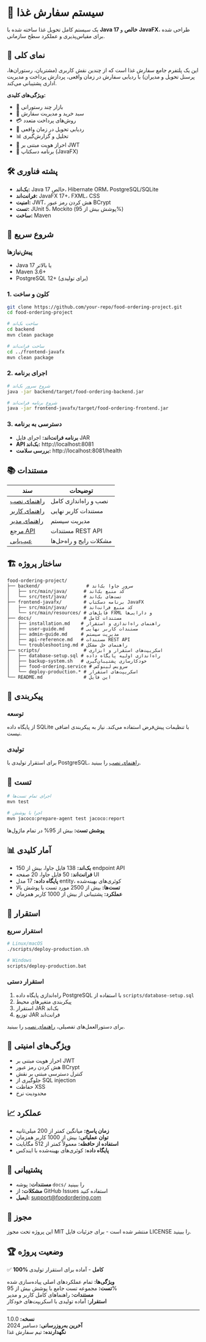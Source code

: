 # 🍔 سیستم سفارش غذا

یک سیستم کامل تحویل غذا ساخته شده با **Java 17 خالص** و **JavaFX**، طراحی شده برای مقیاس‌پذیری و عملکرد سطح سازمانی.

## 🎯 نمای کلی

این یک پلتفرم جامع سفارش غذا است که از چندین نقش کاربری (مشتریان، رستوران‌ها، پرسنل تحویل و مدیران) با ردیابی سفارش در زمان واقعی، پردازش پرداخت و مدیریت اداری پشتیبانی می‌کند.

**ویژگی‌های کلیدی:**
- 🏪 بازار چند رستورانی
- 🛒 سبد خرید و مدیریت سفارش
- 💳 روش‌های پرداخت متعدد
- 🚚 ردیابی تحویل در زمان واقعی
- 📊 تحلیل و گزارش‌گیری
- 🔐 احراز هویت مبتنی بر JWT
- 📱 برنامه دسکتاپ (JavaFX)

## 🛠️ پشته فناوری

- **بک‌اند:** Java 17 خالص، Hibernate ORM، PostgreSQL/SQLite
- **فرانت‌اند:** JavaFX 17+، FXML، CSS
- **امنیت:** JWT، هش کردن رمز عبور BCrypt
- **تست:** JUnit 5، Mockito (پوشش بیش از 95%)
- **ساخت:** Maven

## 🚀 شروع سریع

### پیش‌نیازها
- Java 17 یا بالاتر
- Maven 3.6+
- PostgreSQL 12+ (برای تولیدی)

### 1. کلون و ساخت
```bash
git clone https://github.com/your-repo/food-ordering-project.git
cd food-ordering-project

# ساخت بک‌اند
cd backend
mvn clean package

# ساخت فرانت‌اند
cd ../frontend-javafx  
mvn clean package
```

### 2. اجرای برنامه
```bash
# شروع سرور بک‌اند
java -jar backend/target/food-ordering-backend.jar

# شروع برنامه فرانت‌اند
java -jar frontend-javafx/target/food-ordering-frontend.jar
```

### 3. دسترسی به برنامه
- **برنامه فرانت‌اند:** اجرای فایل JAR
- **API بک‌اند:** http://localhost:8081
- **بررسی سلامت:** http://localhost:8081/health

## 📚 مستندات

| سند | توضیحات |
|----------|-------------|
| [راهنمای نصب](docs/installation.md) | نصب و راه‌اندازی کامل |
| [راهنمای کاربر](docs/user-guide.md) | مستندات کاربر نهایی |
| [راهنمای مدیر](docs/admin-guide.md) | مدیریت سیستم |
| [مرجع API](docs/api-reference.md) | مستندات REST API |
| [عیب‌یابی](docs/troubleshooting.md) | مشکلات رایج و راه‌حل‌ها |

## 🏗️ ساختار پروژه

```
food-ordering-project/
├── backend/                 # سرور جاوا بک‌اند
│   ├── src/main/java/      # کد منبع بک‌اند
│   └── src/test/java/      # تست‌های بک‌اند
├── frontend-javafx/        # برنامه دسکتاپ JavaFX
│   ├── src/main/java/      # کد منبع فرانت‌اند
│   └── src/main/resources/ # فایل‌های FXML و دارایی‌ها
├── docs/                   # مستندات کامل
│   ├── installation.md    # راهنمای راه‌اندازی و استقرار
│   ├── user-guide.md      # مستندات کاربر نهایی
│   ├── admin-guide.md     # مدیریت سیستم
│   ├── api-reference.md   # مستندات REST API
│   └── troubleshooting.md # راهنمای حل مشکل
├── scripts/                # اسکریپت‌های استقرار و ابزاری
│   ├── database-setup.sql # راه‌اندازی اولیه پایگاه داده
│   ├── backup-system.sh   # خودکارسازی پشتیبان‌گیری
│   ├── food-ordering.service # سرویس لینوکس
│   └── deploy-production.* # اسکریپت‌های استقرار
└── README.md               # این فایل
```

## 🔧 پیکربندی

### توسعه
از پایگاه داده SQLite با تنظیمات پیش‌فرض استفاده می‌کند. نیاز به پیکربندی اضافی نیست.

### تولیدی
برای استقرار تولیدی با PostgreSQL، [راهنمای نصب](docs/installation.md) را ببینید.

## 🧪 تست

```bash
# اجرای تمام تست‌ها
mvn test

# اجرا با پوشش
mvn jacoco:prepare-agent test jacoco:report
```

**پوشش تست:** بیش از 95% در تمام ماژول‌ها

## 📊 آمار کلیدی

- **بک‌اند:** 138 فایل جاوا، بیش از 150 endpoint API
- **فرانت‌اند:** 50 فایل جاوا، 20 صفحه UI
- **پایگاه داده:** 17 مدل entity، کوئری‌های بهینه‌شده
- **تست‌ها:** بیش از 2500 مورد تست با پوشش بالا
- **عملکرد:** پشتیبانی از بیش از 1000 کاربر همزمان

## 🚀 استقرار

### استقرار سریع
```bash
# Linux/macOS
./scripts/deploy-production.sh

# Windows
scripts/deploy-production.bat
```

### استقرار دستی
1. راه‌اندازی پایگاه داده PostgreSQL با استفاده از `scripts/database-setup.sql`
2. پیکربندی متغیرهای محیط
3. استقرار JAR بک‌اند
4. توزیع JAR فرانت‌اند

برای دستورالعمل‌های تفصیلی، [راهنمای نصب](docs/installation.md) را ببینید.

## 🔐 ویژگی‌های امنیتی

- احراز هویت مبتنی بر JWT
- هش کردن رمز عبور BCrypt
- کنترل دسترسی مبتنی بر نقش
- جلوگیری از SQL injection
- حفاظت XSS
- محدودیت نرخ

## 📈 عملکرد

- **زمان پاسخ:** میانگین کمتر از 200 میلی‌ثانیه
- **توان عملیاتی:** بیش از 1000 کاربر همزمان
- **استفاده از حافظه:** معمولاً کمتر از 512 مگابایت
- **پایگاه داده:** کوئری‌های بهینه‌شده با ایندکس

## 🤝 پشتیبانی

- **مستندات:** پوشه `docs/` را ببینید
- **مشکلات:** از GitHub Issues استفاده کنید
- **ایمیل:** support@foodordering.com

## 📄 مجوز

این پروژه تحت مجوز MIT منتشر شده است - برای جزئیات فایل LICENSE را ببینید.

## 🏆 وضعیت پروژه

✅ **100% کامل** - آماده برای استقرار تولیدی

**ویژگی‌ها:** تمام عملکردهای اصلی پیاده‌سازی شده  
**تست:** مجموعه تست جامع با پوشش بیش از 95%  
**مستندات:** راهنماهای کامل کاربر و مدیر  
**استقرار:** آماده تولیدی با اسکریپت‌های خودکار  

---

**نسخه:** 1.0.0  
**آخرین به‌روزرسانی:** دسامبر 2024  
**نگهدارنده:** تیم سفارش غذا 